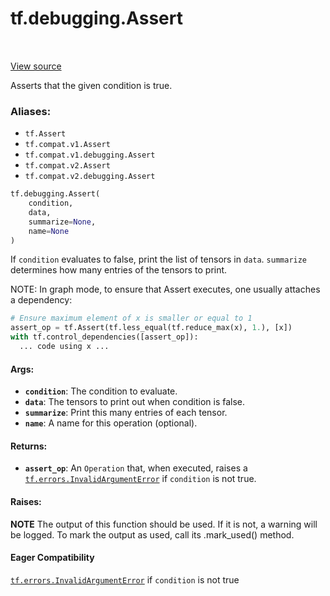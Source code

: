 <div itemscope itemtype="http://developers.google.com/ReferenceObject">
<meta itemprop="name" content="tf.debugging.Assert" />
<meta itemprop="path" content="Stable" />
</div>

# tf.debugging.Assert

<!-- Insert buttons -->

<table class="tfo-notebook-buttons tfo-api" align="left">
</table>

<a target="_blank" href="/code/stable/tensorflow/python/ops/control_flow_ops.py">View source</a>



<!-- Start diff -->
Asserts that the given condition is true.

### Aliases:

* `tf.Assert`
* `tf.compat.v1.Assert`
* `tf.compat.v1.debugging.Assert`
* `tf.compat.v2.Assert`
* `tf.compat.v2.debugging.Assert`


``` python
tf.debugging.Assert(
    condition,
    data,
    summarize=None,
    name=None
)
```



<!-- Placeholder for "Used in" -->

If `condition` evaluates to false, print the list of tensors in `data`.
`summarize` determines how many entries of the tensors to print.

NOTE: In graph mode, to ensure that Assert executes, one usually attaches
a dependency:

```python
# Ensure maximum element of x is smaller or equal to 1
assert_op = tf.Assert(tf.less_equal(tf.reduce_max(x), 1.), [x])
with tf.control_dependencies([assert_op]):
  ... code using x ...
```

#### Args:


* <b>`condition`</b>: The condition to evaluate.
* <b>`data`</b>: The tensors to print out when condition is false.
* <b>`summarize`</b>: Print this many entries of each tensor.
* <b>`name`</b>: A name for this operation (optional).


#### Returns:


* <b>`assert_op`</b>: An `Operation` that, when executed, raises a
<a href="../../tf/errors/InvalidArgumentError.md"><code>tf.errors.InvalidArgumentError</code></a> if `condition` is not true.



#### Raises:





**NOTE** The output of this function should be used.  If it is not, a warning will be logged.  To mark the output as used, call its .mark_used() method.

#### Eager Compatibility
<a href="../../tf/errors/InvalidArgumentError.md"><code>tf.errors.InvalidArgumentError</code></a> if `condition` is not true

